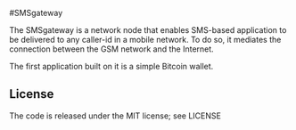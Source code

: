 #SMSgateway

The SMSgateway is a network node that enables SMS-based application to be delivered to any caller-id in a mobile network. To do so, it mediates the connection between the GSM network and the Internet.

The first application built on it is a simple Bitcoin wallet.

## License

The code is released under the MIT license; see LICENSE


